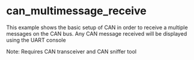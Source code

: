 # can_multimessage_receive

This example shows the basic setup of CAN in order to receive a multiple messages on the CAN bus. Any CAN message received will be displayed using the UART console

Note: Requires CAN transceiver and CAN sniffer tool